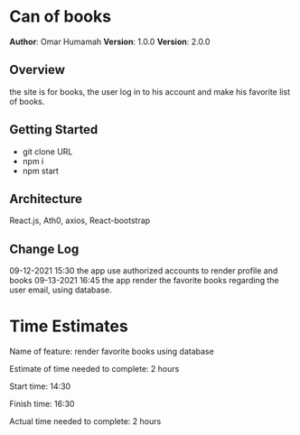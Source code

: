 # Can of books

**Author**: Omar Humamah
**Version**: 1.0.0
**Version**: 2.0.0

## Overview

the site is for books, the user log in to his account and make his favorite list of books.

## Getting Started

- git clone URL
- npm i
- npm start

## Architecture

React.js, Ath0, axios, React-bootstrap

## Change Log

09-12-2021 15:30 the app use authorized accounts to render profile and books
09-13-2021 16:45 the app render the favorite books regarding the user email, using database.

# Time Estimates

Name of feature: render favorite books using database

Estimate of time needed to complete: 2 hours

Start time: 14:30

Finish time: 16:30

Actual time needed to complete: 2 hours
